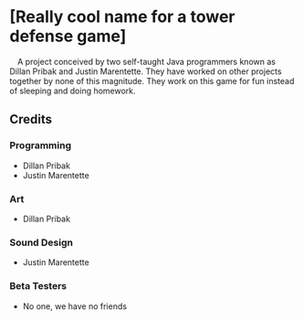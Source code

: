 # [Really cool name for a tower defense game]
&emsp;A project conceived by two self-taught Java programmers known as Dillan Pribak and Justin Marentette. They have worked on other projects together by none of this magnitude. They work on this game for fun instead of sleeping and doing homework.

## Credits
### Programming
* Dillan Pribak
* Justin Marentette

### Art
* Dillan Pribak

### Sound Design
* Justin Marentette

### Beta Testers
* No one, we have no friends
